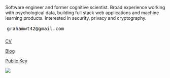 Software engineer and former cognitive scientist. Broad experience working with 
psychological data, building full stack web applications and machine learning products. Interested in security, privacy and cryptography.

![email](./img/aflaiwuefasujfli23h4.png)

[CV](./cv)

[Blog](./blog)

[Public Key](./public_key.txt)

![](http://173.230.154.136/img/main_page.png)